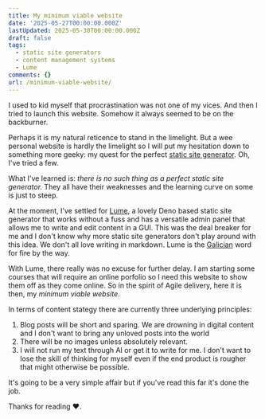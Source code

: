 ```yaml
---
title: My minimum viable website
date: '2025-05-27T00:00:00.000Z'
lastUpdated: 2025-05-30T00:00:00.000Z
draft: false
tags:
  - static site generators
  - content management systems
  - Lume
comments: {}
url: /minimum-viable-website/
---
```

I used to kid myself that procrastination was not one of my vices. And then I tried to launch this website. Somehow it always seemed to be on the backburner.

<!--more-->

Perhaps it is my natural reticence to stand in the limelight. But a wee personal website is hardly the limelight so I will put my hesitation down to something more geeky: my quest for the perfect [static site generator](https://jamstack.org/generators/). Oh, I've tried a few.

What I've learned is: *there is no such thing as a perfect static site generator.* They all have their weaknesses and the learning curve on some is just to steep.

At the moment, I've settled for [Lume](https://lume.land/), a lovely Deno based static site generator that works without a fuss and has a versatile admin panel that allows me to write and edit content in a GUI. This was the deal breaker for me and I don't know why more static site generators don't play around with this idea. We don't all love writing in markdown. Lume is the [Galician]([Link](https://en.wikipedia.org/wiki/Galician_language)) word for fire by the way.

With Lume, there really was no excuse for further delay. I am starting some courses that will require an online porfolio so I need this website to show them off as they come online. So in the spirit of Agile delivery, here it is then, my *minimum viable website*.

In terms of content stategy there are currently three underlying principles:

1. Blog posts will be short and sparing. We are drowning in digital content and I don't want to bring any unloved posts into the world
2. There will be no images unless absolutely relevant.
3. I will not run my text through AI or get it to write for me. I don't want to lose the skill of thinking for myself even if the end product is rougher that might otherwise be possible.

It's going to be a very simple affair but if you've read this far it's done the job.

Thanks for reading ❤️.
